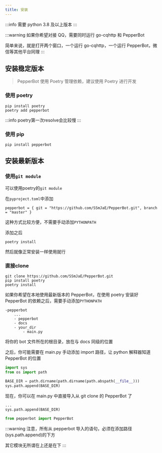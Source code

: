 ```yaml
---
title: 安装
---
```


:::info
需要 python 3.8 及以上版本
:::

:::warning
如果你希望对接 QQ，需要同时运行 go-cqhttp 和 PepperBot

简单来说，就是打开两个窗口，一个运行 go-cqhttp，一个运行 PepperBot，微信等其他平台同理
:::

## 安装稳定版本

> PepperBot 使用 Poetry 管理依赖，建议使用 Poetry 进行开发

### 使用 poetry

```
pip install poetry
poetry add pepperbot
```

:::info
poetry第一次resolve会比较慢
:::

### 使用 pip

```
pip install pepperbot
```

## 安装最新版本

### 使用`git module`

可以使用poetry的`git module`

在`pyproject.toml`中添加

```
pepperbot = { git = "https://github.com/SSmJaE/PepperBot.git", branch = "master" }
```

这种方式比较方便，不需要手动添加`PYTHONPATH`

添加之后

```
poetry install
```

然后就像正常安装一样使用就行

### 直接clone

```
git clone https://github.com/SSmJaE/PepperBot.git
pip install poetry
poetry install
```

如果你希望在本地使用最新版本的 PepperBot，在使用 poetry 安装好 PepperBot 的依赖之后，需要手动添加`PYTHONPATH`

```
-pepperbot
    ...
    - pepperbot
    - docs
    - your_dir
        - main.py
```

将你的 bot 文件所在的根目录，放在与 docs 同级的位置

之后，你可能需要在 main.py 手动添加 import 路径，让 python 解释器知道 PepperBot 的位置

```python title="your_dir/main.py"
import sys
from os import path

BASE_DIR = path.dirname(path.dirname(path.abspath(__file__)))
sys.path.append(BASE_DIR)
```

现在，你可以在 main.py 中直接导入从 git clone 的 PepperBot 了

```py  title="your_dir/main.py"
...
sys.path.append(BASE_DIR)

from pepperbot import PepperBot
```

:::warning
注意，所有从 pepperbot 导入的语句，必须在添加路径(sys.path.append)的下方

其它模块无所谓在上还是在下
:::
